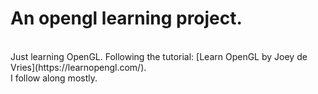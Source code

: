 <h1>An opengl learning project.</h1>
</br>
Just learning OpenGL. Following the tutorial: [Learn OpenGL by Joey de Vries](https://learnopengl.com/).</br>
I follow along mostly.
